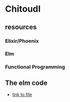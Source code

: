 Chitoudl
========

resources
---------

### Elixir/Phoenix

#### 

### Elm

### Functional Programming

#### 

The elm code
------------

-   [link to file](web/elm/Chit.elm::type%20alias%20Model%20=)
